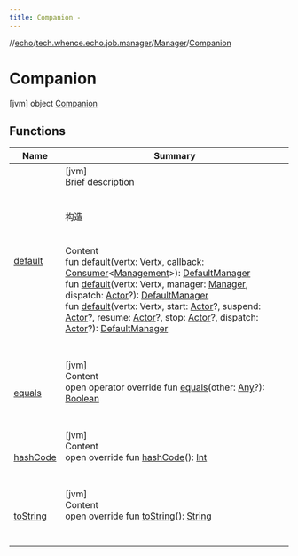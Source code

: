 ```yaml
---
title: Companion -
---
```

//[echo](../../../index.md)/[tech.whence.echo.job.manager](../../index.md)/[Manager](../index.md)/[Companion](index.md)



# Companion  
 [jvm] object [Companion](index.md)   


## Functions  
  
|  Name|  Summary| 
|---|---|
| [default](default.md)| [jvm]  <br>Brief description  <br><br><br>构造<br><br>  <br>Content  <br>fun [default](default.md)(vertx: Vertx, callback: [Consumer](../../../tech.whence.echo.function/-consumer/index.md)<[Management](../../../tech.whence.echo.job.manager.management/-management/index.md)>): [DefaultManager](../../-default-manager/index.md)  <br>fun [default](default.md)(vertx: Vertx, manager: [Manager](../index.md), dispatch: [Actor](../../../tech.whence.echo.job.manager.management/-actor/index.md)?): [DefaultManager](../../-default-manager/index.md)  <br>fun [default](default.md)(vertx: Vertx, start: [Actor](../../../tech.whence.echo.job.manager.management/-actor/index.md)?, suspend: [Actor](../../../tech.whence.echo.job.manager.management/-actor/index.md)?, resume: [Actor](../../../tech.whence.echo.job.manager.management/-actor/index.md)?, stop: [Actor](../../../tech.whence.echo.job.manager.management/-actor/index.md)?, dispatch: [Actor](../../../tech.whence.echo.job.manager.management/-actor/index.md)?): [DefaultManager](../../-default-manager/index.md)  <br><br><br>
| [equals](../../../tech.whence.echo.webclient.response.exception/-response-unrecognized-exception/index.md#kotlin/Any/equals/#kotlin.Any?/PointingToDeclaration/)| [jvm]  <br>Content  <br>open operator override fun [equals](../../../tech.whence.echo.webclient.response.exception/-response-unrecognized-exception/index.md#kotlin/Any/equals/#kotlin.Any?/PointingToDeclaration/)(other: [Any](https://kotlinlang.org/api/latest/jvm/stdlib/kotlin/-any/index.html)?): [Boolean](https://kotlinlang.org/api/latest/jvm/stdlib/kotlin/-boolean/index.html)  <br><br><br>
| [hashCode](../../../tech.whence.echo.webclient.response.exception/-response-unrecognized-exception/index.md#kotlin/Any/hashCode/#/PointingToDeclaration/)| [jvm]  <br>Content  <br>open override fun [hashCode](../../../tech.whence.echo.webclient.response.exception/-response-unrecognized-exception/index.md#kotlin/Any/hashCode/#/PointingToDeclaration/)(): [Int](https://kotlinlang.org/api/latest/jvm/stdlib/kotlin/-int/index.html)  <br><br><br>
| [toString](../../../tech.whence.echo.webclient.response.exception/-response-unrecognized-exception/index.md#kotlin/Any/toString/#/PointingToDeclaration/)| [jvm]  <br>Content  <br>open override fun [toString](../../../tech.whence.echo.webclient.response.exception/-response-unrecognized-exception/index.md#kotlin/Any/toString/#/PointingToDeclaration/)(): [String](https://kotlinlang.org/api/latest/jvm/stdlib/kotlin/-string/index.html)  <br><br><br>

